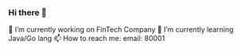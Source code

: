 ### Hi there 👋
🔭 I’m currently working on FinTech Company
🌱 I’m currently learning Java/Go lang
📫 How to reach me: email: 80001
<!--
**utadarei/utadarei** is a ✨ _special_ ✨ repository because its `README.md` (this file) appears on your GitHub profile.

Here are some ideas to get you started:



- 👯 I’m looking to collaborate on ...
- 🤔 I’m looking for help with ...
- 💬 Ask me about ...

- 😄 Pronouns: ...
- ⚡ Fun fact: ...
[![Anurag's GitHub stats](https://github-readme-stats.vercel.app/api?username=utadarei)](https://github.com/anuraghazra/github-readme-stats)
-->

